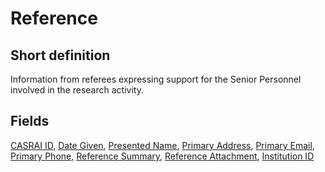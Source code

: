 # Reference
## Short definition
Information from referees expressing support for the Senior Personnel involved in the research activity.
## Fields
[CASRAI ID](../Object-Fields/Reference/CASRAI%20ID.md),
[Date Given](../Object-Fields/Reference/Date%20Given.md),
[Presented Name](../Object-Fields/Reference/Presented%20Name.md),
[Primary Address](../Object-Fields/Reference/Primary%20Address.md),
[Primary Email](../Object-Fields/Reference/Primary%20Email.md),
[Primary Phone](../Object-Fields/Reference/Primary%20Phone.md),
[Reference Summary](../Object-Fields/Reference/Reference%20Summary.md),
[Reference Attachment](../Object-Fields/Reference/Reference%20Attachment.md),
[Institution ID](../Object-Fields/Reference/Institution%20ID.md)
